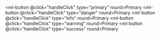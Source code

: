 <ml-button @click="handleClick" type="primary" round>Primary</ml-button>
<ml-button @click="handleClick" type="danger" round>Primary</ml-button>
<ml-button @click="handleClick" type="info" round>Primary</ml-button>
<ml-button @click="handleClick" type="warning" round>Primary</ml-button>
<ml-button @click="handleClick" type="success" round>Primary</ml-button>

<script setup>
const handleClick = (e)=>{
    console.log(e)
}

</script>
